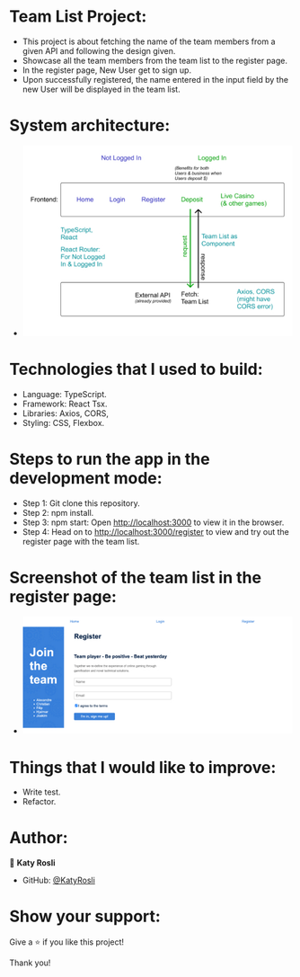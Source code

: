 # Team List Project:
- This project is about fetching the name of the team members from a given API and following the design given.
- Showcase all the team members from the team list to the register page.
- In the register page, New User get to sign up.
- Upon successfully registered, the name entered in the input field by the new User will be displayed in the team list.

# System architecture:
- ![screenshot](./src/images/system_architecture.jpg)

# Technologies that I used to build:
- Language: TypeScript.
- Framework: React Tsx.
- Libraries: Axios, CORS, 
- Styling: CSS, Flexbox.

# Steps to run the app in the development mode:
- Step 1: Git clone this repository.
- Step 2: npm install.
- Step 3: npm start: Open [http://localhost:3000](http://localhost:3000) to view it in the browser.
- Step 4: Head on to [http://localhost:3000/register](http://localhost:3000/register) to view and try out the register page with the team list.

# Screenshot of the team list in the register page:
- ![screenshot](./src/images/Screenshot_TeamList.jpg)

# Things that I would like to improve:
- Write test.
- Refactor.

# Author:
👩 **Katy Rosli**
- GitHub: [@KatyRosli](https://github.com/KatyRosli)

# Show your support:
Give a ⭐️ if you like this project!

Thank you!